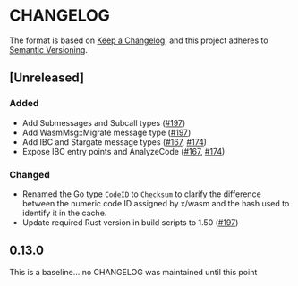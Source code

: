 # CHANGELOG

The format is based on [Keep a Changelog](https://keepachangelog.com/en/1.0.0/),
and this project adheres to
[Semantic Versioning](https://semver.org/spec/v2.0.0.html).

## \[Unreleased]

### Added

*   Add Submessages and Subcall types ([#197])
*   Add WasmMsg::Migrate message type ([#197])
*   Add IBC and Stargate message types ([#167], [#174])
*   Expose IBC entry points and AnalyzeCode ([#167], [#174])

[#167]: https://github.com/CosmWasm/wasmvm/pull/167

[#174]: https://github.com/CosmWasm/wasmvm/pull/174

[#197]: https://github.com/CosmWasm/wasmvm/pull/197

### Changed

*   Renamed the Go type `CodeID` to `Checksum` to clarify the difference between
    the numeric code ID assigned by x/wasm and the hash used to identify it in the
    cache.
*   Update required Rust version in build scripts to 1.50 ([#197])

## 0.13.0

This is a baseline... no CHANGELOG was maintained until this point
